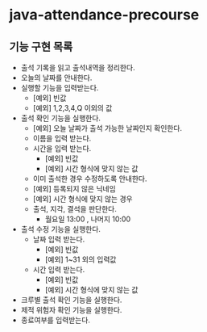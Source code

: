 # java-attendance-precourse

## 기능 구현 목록

- 출석 기록을 읽고 출석내역을 정리한다.
- 오늘의 날짜를 안내한다.
- 실행할 기능을 입력받는다.
  - [예외] 빈값
  - [예외] 1,2,3,4,Q 이외의 값
- 출석 확인 기능을 실행한다.
  - [예외] 오늘 날짜가 출석 가능한 날짜인지 확인한다.
  - 이름을 입력 받는다.
  - 시간을 입력 받는다.
    - [예외] 빈값
    - [예외] 시간 형식에 맞지 않는 값
  - 이미 출석한 경우 수정하도록 안내한다.
  - [예외] 등록되지 않은 닉네임
  - [예외] 시간 형식에 맞지 않는 경우
  - 출석, 지각, 결석을 판단한다.
    - 월요일 13:00 , 나머지 10:00
- 출석 수정 기능을 실행한다.
  - 날짜 입력 받는다.
    - [예외] 빈값
    - [예외] 1~31 외의 입력값
  - 시간 입력 받는다.
    - [예외] 빈값
    - [예외] 시간 형식에 맞지 않는 값
- 크루별 출석 확인 기능을 실행한다.
- 제적 위험자 확인 기능을 실행한다.
- 종료여부를 입력받는다. 